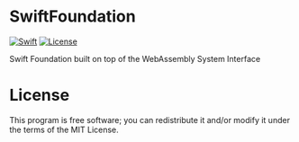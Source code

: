 # SwiftFoundation #
[![Swift](https://img.shields.io/badge/swift-5.1-orange.svg?style=flat)](https://developer.apple.com/swift/)
[![License](https://img.shields.io/badge/license-MIT-71787A.svg)](https://tldrlegal.com/license/mit-license)

Swift Foundation built on top of the WebAssembly System Interface

# License

This program is free software; you can redistribute it and/or modify it under the terms of the MIT License.
